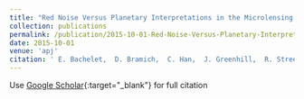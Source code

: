```yaml
---
title: "Red Noise Versus Planetary Interpretations in the Microlensing Event Ogle-2013-BLG-446"
collection: publications
permalink: /publication/2015-10-01-Red-Noise-Versus-Planetary-Interpretations-in-the-Microlensing-Event-Ogle-2013-BLG-446
date: 2015-10-01
venue: 'apj'
citation: ' E. Bachelet,  D. Bramich,  C. Han,  J. Greenhill,  R. Street,  A. Gould,  G. D&apos;Ago,  K. AlSubai,  M. Dominik,  R. Figuera Jaimes,  K. Horne,  M. Hundertmark,  N. Kains,  C. Snodgrass,  I. Steele,  Y. Tsapras,  M. Albrow,  V. Batista,  J. Beaulieu,  D. Bennett,  S. Brillant,  J. Caldwell,  A. Cassan,  A. Cole,  C. Coutures,  S. Dieters,  D. Dominis Prester,  J. Donatowicz,  P. Fouqué,  K. Hill,  J. Marquette,  J. Menzies,  C. Pere,  C. Ranc,  J. Wambsganss,  D. Warren,  L. de Almeida,  J. Choi,  D. DePoy,  S. Dong,  L. Hung,  K. Hwang,  F. Jablonski,  Y. Jung,  S. Kaspi,  N. Klein,  C. Lee,  D. Maoz,  J. Muñoz,  D. Nataf,  H. Park,  R. Pogge,  D. Polishook,  I. Shin,  A. Shporer,  J. Yee,  F. Abe,  A. Bhattacharya,  I. Bond,  C. Botzler,  M. Freeman,  A. Fukui,  Y. Itow,  N. Koshimoto,  C. Ling,  K. Masuda,  Y. Matsubara,  Y. Muraki,  K. Ohnishi,  L. Philpott,  N. Rattenbury,  To. Saito,  D. Sullivan,  T. Sumi,  D. Suzuki,  P. Tristram,  A. Yonehara,  V. Bozza,  S. Calchi Novati,  S. Ciceri,  P. Galianni,  S. Gu,  K. Harpsøe,  T. Hinse,  U. Jørgensen,  D. Juncher,  H. Korhonen,  L. Mancini,  C. Melchiorre,  A. Popovas,  A. Postiglione,  M. Rabus,  S. Rahvar,  R. Schmidt,  G. Scarpetta,  J. Skottfelt,  John Southworth,  An. Stabile,  J. Surdej,  X. Wang,  O. Wertz, &quot;Red Noise Versus Planetary Interpretations in the Microlensing Event Ogle-2013-BLG-446.&quot; apj, 2015.'
---
```

Use [Google Scholar](https://scholar.google.com/scholar?q=Red+Noise+Versus+Planetary+Interpretations+in+the+Microlensing+Event+Ogle+2013+BLG+446){:target="_blank"} for full citation
